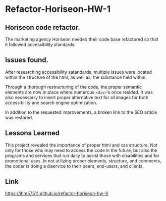 # Refactor-Horiseon-HW-1

## Horiseon code refactor.

The marketing agency Horiseon needed their code base refactored so that it followed accessibility standards.

## Issues found.

After researching accessibility satandards, multiple issues were located within the structure of the html, as well as, the substance held within. 

Through a thorough restructuring of the code, the proper semantic elements are now in place where numerous `<div>`'s once resided. It was also necessarry to insert proper alternative text for all images for both accessibility and search engine optimization. 

In addition to the requested improvements, a broken link to the SEO article was restored.

## Lessons Learned

This project revealed the importance of proper html and css structure. Not only for those who may need to access the code in the future, but also the programs and services that run daily to assist those with disabilities and for promotional uses. In not utilizing proper elements, structure, and comments, the coder is doing a diservice to their peers, end-users, and clients.

## Link

https://ihm57511.github.io/refactor-horiseon-hw-1/